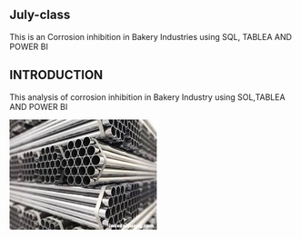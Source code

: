 ## July-class
This is an Corrosion inhibition in Bakery Industries using SQL, TABLEA AND POWER BI

## INTRODUCTION 

  This analysis of corrosion inhibition in Bakery Industry using SOL,TABLEA AND POWER BI


  
  ![](https://github.com/MonicaAniedobe/July-class/blob/main/images%203.jpeg)
